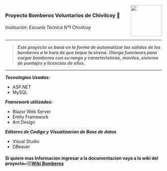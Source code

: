 <img align="right" width="100" height="100" src="https://i.imgur.com/FfLsdB7.png">

### Proyecto Bomberos Voluntarios de Chivilcoy 🚒
###### Institución: Escuela Técnica N°1 Chivilcoy</h6>




---

> ***Este proyecto se basa en la forma de automatizar las salidas de los bomberos a la hora de que toque la sirena. Otorga funciones para cargar bomberos con su rango y caracteristicas, moviles, sistema de puntajes y licencias de ellos.***

---

***Tecnologias Usadas:*** 
- ASP.NET
- MySQL

***Framework utilizados:***
- Blazor Web Server
- Entity Framework
- Ant Design

***Editores de Codigo y Visualizacion de Base de datos***
- Visual Studio 
- DBeaver

#### Si quiere mas Informacion ingresar a la documentacion  vaya a la wiki del proyecto👉🏼[Wiki Bomberos](https://github.com/EEST1Chivilcoy/BomberosVoluntariosChivilcoy/wiki "Wiki Bomberos")
